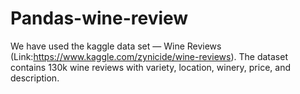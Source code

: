 # Pandas-wine-review
We have used the kaggle data set — Wine Reviews (Link:https://www.kaggle.com/zynicide/wine-reviews).
The dataset contains 130k wine reviews with variety, location, winery, price, and description.
